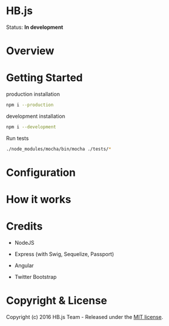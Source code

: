 # HB.js

Status:  **In development**



# Overview

# Getting Started


production installation

```bash
npm i --production
```


development installation

```bash
npm i --development
```

Run tests

```bash
./node_modules/mocha/bin/mocha ./tests/*
```

# Configuration

# How it works

# Credits

- NodeJS

- Express (with Swig, Sequelize, Passport)

- Angular

- Twitter Bootstrap

# Copyright & License
Copyright (c) 2016 HB.js Team - Released under the [MIT license](LICENSE).

